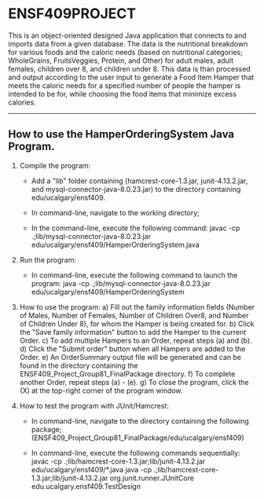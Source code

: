 # ENSF409PROJECT
This is an object-oriented designed Java application that connects to and imports data from a given database.
The data is the nutritional breakdown for various foods and the caloric needs (based on nutritional categories; 
WholeGrains, FruitsVeggies, Protein, and Other) for adult males, adult females, children over 8, and children under 8.
This data is than processed and output according to the user input to generate a Food Item Hamper 
that meets the caloric needs for a specified number of people the hamper is intended to be for,
while choosing the food items that minimize excess calories.

-------------------------------------------------
How to use the HamperOrderingSystem Java Program.
-------------------------------------------------

1. Compile the program:
	- Add a "lib" folder containing (hamcrest-core-1.3.jar, junit-4.13.2.jar, and mysql-connector-java-8.0.23.jar) to the directory containing edu/ucalgary/ensf409.
	
	- In command-line, navigate to the working directory; 
	  
	- In the command-line, execute the following command: javac -cp .;lib/mysql-connector-java-8.0.23.jar edu/ucalgary/ensf409/HamperOrderingSystem.java
	
2. Run the program:
	- In command-line, execute the following command to launch the program: java -cp .;lib/mysql-connector-java-8.0.23.jar edu/ucalgary/ensf409/HamperOrderingSystem

3. How to use the program:
	a) Fill out the family information fields (Number of Males, Number of Females, Number of Children Over8, and Number of Children Under 8),
		for whom the Hamper is being created for.
	b) Click the "Save family information" button to add the Hamper to the current Order.
	c) To add multiple Hampers to an Order, repeat steps (a) and (b).
	d) Click the "Submit order" button when all Hampers are added to the Order.
	e) An OrderSummary output file will be generated and can be found in the directory containing the ENSF409_Project_Group81_FinalPackage directory.
	f) To complete another Order, repeat steps (a) - (e).
	g) To close the program, click the (X) at the top-right corner of the program window.
	
4. How to test the program with JUnit/Hamcrest:
	- In command-line, navigate to the directory containing the following package;
	  (ENSF409_Project_Group81_FinalPackage/edu/ucalgary/ensf409)
	  
	- In command-line, execute the following commands sequentially:
		javac -cp .;lib/hamcrest-core-1.3.jar;lib/junit-4.13.2.jar edu/ucalgary/ensf409/*.java
		java -cp .;lib/hamcrest-core-1.3.jar;lib/junit-4.13.2.jar org.junit.runner.JUnitCore edu.ucalgary.ensf409.TestDesign
